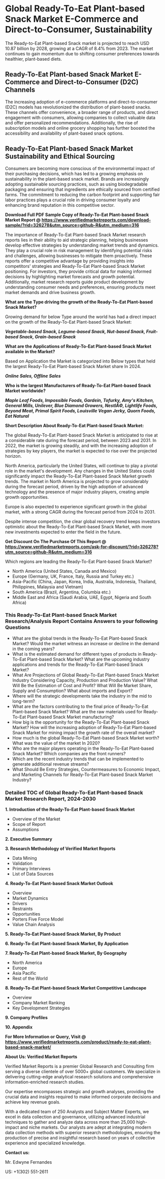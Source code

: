 <h1>Global Ready-To-Eat Plant-based Snack Market E-Commerce and Direct-to-Consumer, Sustainability</h1><p class=""><p>The Ready-to-Eat Plant-based Snack market is projected to reach USD 10.87 billion by 2028, growing at a CAGR of 8.4% from 2023. The market continues to gain momentum due to shifting consumer preferences towards healthier, plant-based diets.</p><h2>Ready-To-Eat Plant-based Snack Market E-Commerce and Direct-to-Consumer (D2C) Channels</h2><p>The increasing adoption of e-commerce platforms and direct-to-consumer (D2C) models has revolutionized the distribution of plant-based snacks. These channels offer convenience, a broader range of products, and direct engagement with consumers, allowing companies to collect valuable data and offer personalized recommendations. Additionally, the rise of subscription models and online grocery shopping has further boosted the accessibility and availability of plant-based snack options.</p><h2>Ready-To-Eat Plant-based Snack Market Sustainability and Ethical Sourcing</h2><p>Consumers are becoming more conscious of the environmental impact of their purchasing decisions, which has led to a growing emphasis on sustainability in the plant-based snack market. Brands are increasingly adopting sustainable sourcing practices, such as using biodegradable packaging and ensuring that ingredients are ethically sourced from certified farms. The commitment to reducing the carbon footprint and supporting fair labor practices plays a crucial role in driving consumer loyalty and enhancing brand reputation in this competitive sector.</p></p><p class=""><strong>Download Full PDF Sample Copy of Ready-To-Eat Plant-based Snack Market Report @ <a href="https://www.verifiedmarketreports.com/download-sample/?rid=326278&utm_source=github-R&utm_medium=316" target="_blank">https://www.verifiedmarketreports.com/download-sample/?rid=326278&utm_source=github-R&utm_medium=316</a></strong></p><p>The importance of&nbsp;Ready-To-Eat Plant-based Snack Market research reports lies in their ability to aid strategic planning, helping businesses develop effective strategies by understanding market trends and dynamics. They play a crucial role in risk management by identifying potential risks and challenges, allowing businesses to mitigate them proactively. These reports offer a competitive advantage by providing insights into competitors' strategies and Ready-To-Eat Plant-based Snack Market positioning. For investors, they provide critical data for making informed decisions by highlighting market forecasts and growth potential. Additionally, market research reports guide product development by understanding consumer needs and preferences, ensuring products meet market demands and drive business growth.</p><p><strong>What are the&nbsp;Type driving the growth of the Ready-To-Eat Plant-based Snack Market?</strong></p><p id="" class="">Growing demand for below Type around the world has had a direct impact on the growth of the Ready-To-Eat Plant-based Snack Market:</p><p class=""><em><strong>Vegetable-based Snack, Legume-based Snack, Nut-based Snack, Fruit-based Snack, Grain-based Snack</strong></em></p><p class=""><strong>What are the&nbsp;Applications&nbsp;of Ready-To-Eat Plant-based Snack Market available in the Market?</strong></p><p id="" class="">Based on Application the Market is categorized into Below types that held the largest Ready-To-Eat Plant-based Snack Market share In 2024.</p><p class=""><em><strong>Online Sales, Offline Sales</strong></em></p><p class=""><strong>Who is the largest Manufacturers of Ready-To-Eat Plant-based Snack Market worldwide?</strong></p><p><em><strong>Maple Leaf Foods, Impossible Foods, Gardein, Tofurky, Amy's Kitchen, General Mills, Unilever, Blue Diamond Growers, NestlÃ©, Lightlife Foods, Beyond Meat, Primal Spirit Foods, Louisville Vegan Jerky, Quorn Foods, Eat Natural</strong></em></p><p id="" class=""><strong>Short Description About Ready-To-Eat Plant-based Snack Market:</strong></p><p>The global Ready-To-Eat Plant-based Snack Market is anticipated to rise at a considerable rate during the forecast period, between 2023 and 2031. In 2022, the market is growing steadily, and with the increasing adoption of strategies by key players, the market is expected to rise over the projected horizon.</p><p>North America, particularly the United States, will continue to play a pivotal role in the market's development. Any changes in the United States could significantly impact the Ready-To-Eat Plant-based Snack Market growth trends. The market in North America is projected to grow considerably during the forecast period, driven by the high adoption of advanced technology and the presence of major industry players, creating ample growth opportunities.</p><p>Europe is also expected to experience significant growth in the global market, with a strong CAGR during the forecast period from 2024 to 2031.</p><p>Despite intense competition, the clear global recovery trend keeps investors optimistic about the Ready-To-Eat Plant-based Snack Market, with more new investments expected to enter the field in the future.</p><p id="" class=""><strong>Get Discount On The Purchase Of This Report @ <a href="https://www.verifiedmarketreports.com/ask-for-discount/?rid=326278?utm_source=github-R&utm_medium=316" target="_blank">https://www.verifiedmarketreports.com/ask-for-discount/?rid=326278?utm_source=github-R&utm_medium=316</a></strong></p><p class="">Which regions are leading the Ready-To-Eat Plant-based Snack Market?</p><ul><li>North America (United States, Canada and Mexico)</li><li>Europe (Germany, UK, France, Italy, Russia and Turkey etc.)</li><li>Asia-Pacific (China, Japan, Korea, India, Australia, Indonesia, Thailand, Philippines, Malaysia and Vietnam)</li><li>South America (Brazil, Argentina, Columbia etc.)</li><li>Middle East and Africa (Saudi Arabia, UAE, Egypt, Nigeria and South Africa)</li></ul><h3 id="" class="">This Ready-To-Eat Plant-based Snack Market Research/Analysis Report Contains Answers to your following Questions</h3><ul><li>What are the global trends in the Ready-To-Eat Plant-based Snack Market? Would the market witness an increase or decline in the demand in the coming years?</li><li>What is the estimated demand for different types of products in Ready-To-Eat Plant-based Snack Market? What are the upcoming industry applications and trends for the Ready-To-Eat Plant-based Snack Market?</li><li>What Are Projections of Global Ready-To-Eat Plant-based Snack Market Industry Considering Capacity, Production and Production Value? What Will Be the Estimation of Cost and Profit? What Will Be Market Share, Supply and Consumption? What about imports and Export?</li><li>Where will the strategic developments take the industry in the mid to long-term?</li><li>What are the factors contributing to the final price of Ready-To-Eat Plant-based Snack Market? What are the raw materials used for Ready-To-Eat Plant-based Snack Market manufacturing?</li><li>How big is the opportunity for the Ready-To-Eat Plant-based Snack Market? How will the increasing adoption of Ready-To-Eat Plant-based Snack Market for mining impact the growth rate of the overall market?</li><li>How much is the global Ready-To-Eat Plant-based Snack Market worth? What was the value of the market In 2020?</li><li>Who are the major players operating in the Ready-To-Eat Plant-based Snack Market? Which companies are the front runners?</li><li>Which are the recent industry trends that can be implemented to generate additional revenue streams?</li><li>What Should Be Entry Strategies, Countermeasures to Economic Impact, and Marketing Channels for Ready-To-Eat Plant-based Snack Market Industry?</li></ul><h3 id="" class="">Detailed TOC of Global Ready-To-Eat Plant-based Snack Market Research Report, 2024-2030</h3><p id="" class=""><strong>1. Introduction of the Ready-To-Eat Plant-based Snack Market</strong></p><ul><li>Overview of the Market</li><li>Scope of Report</li><li>Assumptions</li></ul><p id="" class=""><strong>2. Executive Summary</strong></p><p id="" class=""><strong>3. Research Methodology of Verified Market Reports</strong></p><ul><li>Data Mining</li><li>Validation</li><li>Primary Interviews</li><li>List of Data Sources</li></ul><p id="" class=""><strong>4. Ready-To-Eat Plant-based Snack Market Outlook</strong></p><ul><li>Overview</li><li>Market Dynamics</li><li>Drivers</li><li>Restraints</li><li>Opportunities</li><li>Porters Five Force Model</li><li>Value Chain Analysis</li></ul><p id="" class=""><strong>5. Ready-To-Eat Plant-based Snack Market, By Product</strong></p><p id="" class=""><strong>6. Ready-To-Eat Plant-based Snack Market, By Application</strong></p><p id="" class=""><strong>7. Ready-To-Eat Plant-based Snack Market, By Geography</strong></p><ul><li>North America</li><li>Europe</li><li>Asia Pacific</li><li>Rest of the World</li></ul><p id="" class=""><strong>8. Ready-To-Eat Plant-based Snack Market Competitive Landscape</strong></p><ul><li>Overview</li><li>Company Market Ranking</li><li>Key Development Strategies</li></ul><p id="" class=""><strong>9. Company Profiles</strong></p><p id="" class=""><strong>10. Appendix</strong></p><p id="" class=""><strong>For More Information or Query, Visit @ <a href="https://www.verifiedmarketreports.com/product/ready-to-eat-plant-based-snack-market/" target="_blank">https://www.verifiedmarketreports.com/product/ready-to-eat-plant-based-snack-market/</a></strong></p><p id="" class=""><strong>About Us: Verified Market Reports</strong></p><p id="" class="">Verified Market Reports is a premier Global Research and Consulting firm serving a diverse clientele of over 5000+ global customers. We specialize in delivering cutting-edge analytical research solutions and comprehensive information-enriched research studies.</p><p id="" class="">Our expertise encompasses strategic and growth analyses, providing the crucial data and insights required to make informed corporate decisions and achieve key revenue goals.</p><p id="" class="">With a dedicated team of 250 Analysts and Subject Matter Experts, we excel in data collection and governance, utilizing advanced industrial techniques to gather and analyze data across more than 25,000 high-impact and niche markets. Our analysts are adept at integrating modern data collection methods with superior research methodologies, ensuring the production of precise and insightful research based on years of collective experience and specialized knowledge.</p><p id="" class=""><strong>Contact us:</strong></p><p id="" class="">Mr. Edwyne Fernandes</p><p id="" class="">US: +1(302) 551-2611</p>